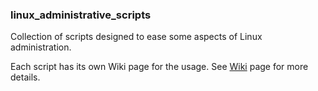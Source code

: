 ### linux_administrative_scripts
Collection of scripts designed to ease some aspects of Linux administration. 

Each script has its own Wiki page for the usage. See <a href="https://github.com/g-vdn/linux_administrative_scripts/wiki">Wiki<a> page for more details.
